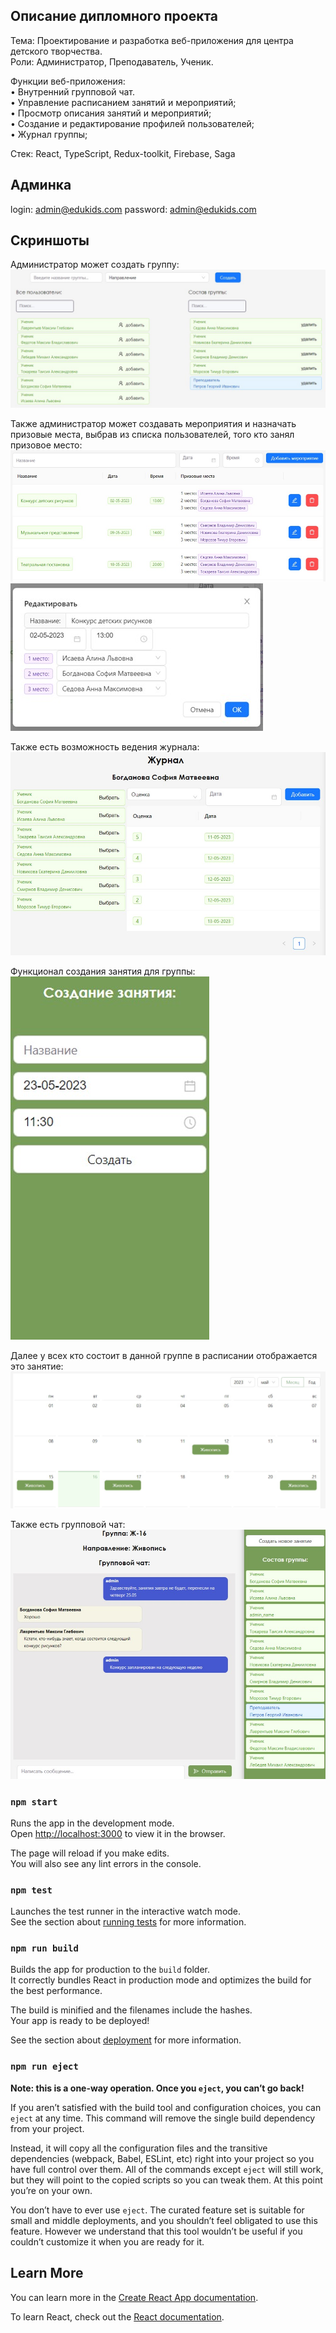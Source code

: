 ## Описание дипломного проекта

Тема: Проектирование и разработка веб-приложения для центра детского творчества.\
Роли: Администратор, Преподаватель, Ученик.

Функции веб-приложения: \
• Внутренний групповой чат.\
• Управление расписанием занятий и мероприятий; \
• Просмотр описания занятий и мероприятий; \
• Создание и редактирование профилей пользователей; \
• Журнал группы;

Стек: React, TypeScript, Redux-toolkit, Firebase, Saga

## Админка

login: admin@edukids.com
password: admin@edukids.com

## Скриншоты

Администратор может создать группу:
![1.jpg](public%2Fimages%2F1.jpg)

Также администратор может создавать мероприятия и назначать призовые места, выбрав из списка пользователей, того кто занял призовое место:
![2.jpg](public%2Fimages%2F2.jpg)
![3.jpg](public%2Fimages%2F3.jpg)

Также есть возможность ведения журнала:
![4.jpg](public%2Fimages%2F4.jpg)

Функционал создания занятия для группы:
![5.jpg](public%2Fimages%2F5.jpg)

Далее у всех кто состоит в данной группе в расписании отображается это занятие:
![6.jpg](public%2Fimages%2F6.jpg)

Также есть групповой чат:
![7.jpg](public%2Fimages%2F7.jpg)


### `npm start`

Runs the app in the development mode.\
Open [http://localhost:3000](http://localhost:3000) to view it in the browser.

The page will reload if you make edits.\
You will also see any lint errors in the console.

### `npm test`

Launches the test runner in the interactive watch mode.\
See the section about [running tests](https://facebook.github.io/create-react-app/docs/running-tests) for more information.

### `npm run build`

Builds the app for production to the `build` folder.\
It correctly bundles React in production mode and optimizes the build for the best performance.

The build is minified and the filenames include the hashes.\
Your app is ready to be deployed!

See the section about [deployment](https://facebook.github.io/create-react-app/docs/deployment) for more information.

### `npm run eject`

**Note: this is a one-way operation. Once you `eject`, you can’t go back!**

If you aren’t satisfied with the build tool and configuration choices, you can `eject` at any time. This command will remove the single build dependency from your project.

Instead, it will copy all the configuration files and the transitive dependencies (webpack, Babel, ESLint, etc) right into your project so you have full control over them. All of the commands except `eject` will still work, but they will point to the copied scripts so you can tweak them. At this point you’re on your own.

You don’t have to ever use `eject`. The curated feature set is suitable for small and middle deployments, and you shouldn’t feel obligated to use this feature. However we understand that this tool wouldn’t be useful if you couldn’t customize it when you are ready for it.

## Learn More

You can learn more in the [Create React App documentation](https://facebook.github.io/create-react-app/docs/getting-started).

To learn React, check out the [React documentation](https://reactjs.org/).
